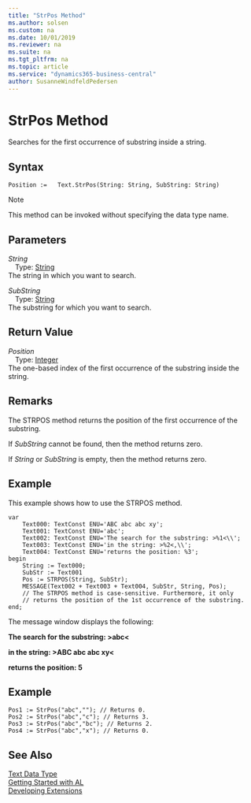 ```yaml
---
title: "StrPos Method"
ms.author: solsen
ms.custom: na
ms.date: 10/01/2019
ms.reviewer: na
ms.suite: na
ms.tgt_pltfrm: na
ms.topic: article
ms.service: "dynamics365-business-central"
author: SusanneWindfeldPedersen
---
```

[//]: # (START>DO_NOT_EDIT)
[//]: # (IMPORTANT:Do not edit any of the content between here and the END>DO_NOT_EDIT.)
[//]: # (Any modifications should be made in the .xml files in the ModernDev repo.)
# StrPos Method
Searches for the first occurrence of substring inside a string.


## Syntax
```
Position :=   Text.StrPos(String: String, SubString: String)
```
> [!NOTE]  
> This method can be invoked without specifying the data type name.  
## Parameters
*String*  
&emsp;Type: [String](../string/string-data-type.md)  
The string in which you want to search.
        
*SubString*  
&emsp;Type: [String](../string/string-data-type.md)  
The substring for which you want to search.  


## Return Value
*Position*  
&emsp;Type: [Integer](../integer/integer-data-type.md)  
The one-based index of the first occurrence of the substring inside the string.  


[//]: # (IMPORTANT: END>DO_NOT_EDIT)

## Remarks  
 The STRPOS method returns the position of the first occurrence of the substring.  
  
 If *SubString* cannot be found, then the method returns zero.  
  
 If *String* or *SubString* is empty, then the method returns zero.  
  
## Example  
 This example shows how to use the STRPOS method.  
  
```  
var
    Text000: TextConst ENU='ABC abc abc xy';  
    Text001: TextConst ENU='abc'; 
    Text002: TextConst ENU='The search for the substring: >%1<\\'; 
    Text003: TextConst ENU='in the string: >%2<,\\'; 
    Text004: TextConst ENU='returns the position: %3';  
begin
    String := Text000;  
    SubStr := Text001  
    Pos := STRPOS(String, SubStr);  
    MESSAGE(Text002 + Text003 + Text004, SubStr, String, Pos);  
    // The STRPOS method is case-sensitive. Furthermore, it only  
    // returns the position of the 1st occurrence of the substring.  
end;
```  
  
 The message window displays the following:  
  
 **The search for the substring: >abc\<**  
  
 **in the string: >ABC abc abc xy\<**  
  
 **returns the position: 5**  
  
## Example  
  
```  
Pos1 := StrPos("abc",""); // Returns 0.  
Pos2 := StrPos("abc","c"); // Returns 3.  
Pos3 := StrPos("abc","bc"); // Returns 2.  
Pos4 := StrPos("abc","x"); // Returns 0.  
```  

## See Also
[Text Data Type](text-data-type.md)  
[Getting Started with AL](../../devenv-get-started.md)  
[Developing Extensions](../../devenv-dev-overview.md)